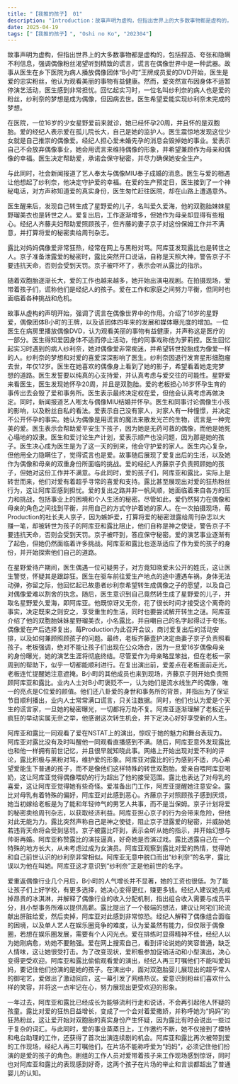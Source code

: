 ```yaml
---
title: "【我推的孩子】 01"
description: "Introduction：故事声明为虚构，但指出世界上的大多数事物都是虚构的，包括捏造、夸张和隐瞒不利信息。强调偶像粉丝渴望听到精致的谎言，谎言在偶像世界中是一种武器。Idol_Ai，Ai's_Introduction：介绍偶像团体「B小町」的王牌，16岁的究极美少女爱，以及她们四年来的发展和逐渐增加的媒体曝光。Idol_Ai，Doctor's_Obession：医生在病房播放偶像DVD，认为看美丽的东西对身体好，并声称这是医疗的一环。Idol_Ai，Ai's_Hiatus：医生得知爱因身体不适而停止活动，他的同事称他为萝莉控。Idol_Ai，Sarina's_Influence：医生回忆起实习时遇到的病人纱利奈，她对偶像爱非常痴迷，并希望转世投胎成为像爱一样的人。纱利奈的梦想和对爱的喜爱深深影响了医生。Idol_Ai，Sarina's_Death：纱利奈因退行发育星形细胞瘤去世，年仅12岁。医生在她喜欢的偶像身上看到了她的影子，希望看着她走完梦想的道路。Idol_Ai，Doctor's_Vow：医生发誓要以纯真的心支持爱，并认真考虑与爱交往的可能性。Idol_Ai，Ai's_Pregnancy：星野爱来看医生，医生发现她怀孕20周，并且是双胞胎。Idol_Ai，Manager's_Concern：爱的老板担心16岁怀孕生育的事传出去会毁了爱和事务所。Idol_Ai，Doctor's_Decision：医生表示最终决定权在爱，但会好好考虑再做决定。同时，新闻报道艺人嘭太与偶像MIU结婚&怀孕。Idol_Ai，Fans_Reaction：医生和同事讨论偶像生小孩的影响，以及粉丝的自私看法。Idol_Ai，Ai's_Reasoning：爱表示自己没有家人，对家人有一种憧憬，并决定不公开怀孕的事实。她认为偶像是用谎言的魔法来散发光芒的生物，谎言是一种完美的爱。Idol_Ai，Doctor's_Support：医生表示会帮助爱平安生下孩子，因为她是无药可救的偶像，而他是她死心塌地的奴隶。Idol_Ai，Delivery_Plan：医生和爱讨论生产计划，爱表示顺产也没问题，因为那是她的孩子。Idol_Ai，Doctor's_Resolve：医生决心成为医生是为了这一天的到来，他会守护爱的家人。Idol_Ai，Doctor's_Lie：医生内心复杂，但他用全力隐瞒住了，觉得谎言也是爱。Unexpected_Encounter，Suspicious_Man：医生被一个陌生男子询问是否是星野爱的主治医师，男子知道爱没有公开的姓氏，医生怀疑他是跟踪狂。Unexpected_Encounter，Doctor's_Death：医生在赶往爱生产地点的路上遭遇意外，身体无法动弹，回忆起纱利奈和对爱的承诺。Unexpected_Encounter，Reincarnation：医生回忆起纱利奈希望转生成偶像的孩子，以及自己对爱的执念。他意识到自己已经转生成了星野爱的儿子，并花了很长时间才接受这个事实。Unexpected_Encounter，Aqua's_New_Life：医生转生成为爱的儿子星野爱久爱海（阿库亚），他决定享受小宝宝的生活，并解开转生之谜。Unexpected_Encounter，Ruby's_Introduction：阿库亚介绍了他的双胞胎妹妹星野瑠美衣（露比），并吐槽自己的名字太不得了。Unexpected_Encounter，Ai's_Comeback：偶像爱复出，莓Production开会讨论今后的活动计划，包括爱复出和照顾小孩的问题。老板齐藤壹护的妻子京子负责照顾小孩。Unexpected_Encounter，Manager's_Rules：老板强调不能带小孩去现场，因为爱是16岁的偶像又是两个孩子的母亲，走漏风声会毁了她的偶像生涯。Unexpected_Encounter，Ai's_Incompetence：爱作为母亲有些笨拙，但老板一家照顾周到，或许能顺利进行下去。Unexpected_Encounter，Ai's_Performance：爱在复出演出前差点在老板面前露出胸，老板提醒她在外头要遮好。Unexpected_Encounter，B_Komachi's_Arrival：B小町入场，齐藤京子开始照顾阿库亚和露比。Unexpected_Encounter，Industry_Insiders：业内人士评价B小町，认为她们是量产型偶像，能夸的地方只有C位的颜值。他们还讨论爱的身世和事务所背景。Unexpected_Encounter，Industry_Lies：业内人士为了不让节目出问题，会满嘴谎话，只关注数字。Unexpected_Encounter，Ai's_Talent：业内人士认为爱是撒谎的高手，她的事情暴露可能会毁了一切。Unexpected_Encounter，Doctor's_Acceptance：阿库亚明白老板的疯狂是别无选择，他感谢这次转生，并决心好好享受这次机会。Neoteric_Station，Ai's_Performance_on_NSTAT：NSTAT开播，阿库亚和露比观看爱的表演，赞叹她的可爱和表现力。阿库亚因露比没有叫醒他一起观看直播而生气。Neoteric_Station，Ruby's_Secret：阿库亚发现露比也和他一样是某个人的转世，并且很早就发现了这件事。Neoteric_Station，Online_Haters：网上出现对爱的负面评论，露比与黑子进行激烈的对骂，维护爱。Neoteric_Station，Aqua's_Disgust：阿库亚对露比的行为感到恶心，并希望爱生下普通的小孩，而不是奇怪的双胞胎。Neoteric_Station，Ai's_Love：爱喂阿库亚喝奶，阿库亚觉得让偶像喂奶超过了他的底线。Neoteric_Station，Ruby's_Preference：露比也喜欢喝奶，阿库亚觉得她很奇怪。Neoteric_Station，Ai's_Work：爱出门工作，阿库亚提醒她注意安全。Neoteric_Station，Ruby's_Fetish：露比对喝母乳有特殊的偏好，阿库亚觉得她很恶心。Neoteric_Station，Kyoko's_Frustration：齐藤京子对照顾孩子感到厌烦，她嫁给老板是为了和美少年一起工作，而不是当保姆。Neoteric_Station，Kyoko's_Plan：齐藤京子打算把爱的消息卖给周刊杂志，大捞一笔。Neoteric_Station，Aqua's_Concern：阿库亚担心齐藤京子的行为会很危险，但他无能为力。Neoteric_Station，Ruby's_Intervention：露比声称自己是神之使徒，阻止齐藤京子泄露爱的秘密。她威胁齐藤京子，如果违抗天命将会受到天罚。Neoteric_Station，Kyoko's_Compliance：齐藤京子被露比吓到，表示会照做，并幻想和帅哥再婚。Neoteric_Station，Ruby's_Acting：阿库亚称赞露比的表演逼真，并询问她是否有演过戏。Neoteric_Station，Ruby's_Past：露比表示自己是在很特别的地方长大的，没有考虑过将来当女演员。Neoteric_Station，Aqua's_Observation：阿库亚观察到露比对爱的热情，觉得她和纱利奈很像。Neoteric_Station，Sarina's_Name：阿库亚无意中叫出了纱利奈的名字，露比以为他在叫她。Neoteric_Station，Aqua's_Realization：阿库亚意识到纱利奈是自己前世的名字。Ai's_Struggles，Ai's_Low_Salary：爱当回偶像后的几个月，B小町的人气增长不明显，爱的工资也很低。Ai's_Struggles，Ai's_Motivation：爱表示为了送孩子们去好学校，给他们更多的选择，她必须变得更红，赚更多的钱。Ai's_Struggles，Manager's_Advice：老板提醒爱先把昂贵的冰激凌戒了，并解释了偶像行业的收入分配情况。Ai's_Struggles，Ruby's_Extreme_Ideas：露比提出让所有阿宅轮流把肝脏献给爱，再拿去卖了，阿库亚觉得她的想法很可怕。Ai's_Struggles，Manager's_Explanation：经纪人解释了偶像组合的困境，以及单体艺人竞争的困难。Ai's_Struggles，Ai's_Lack_of_Individuality：经纪人认为爱有能力，但仅限于偶像圈子，想在娱乐圈打拼需要有个人的闪光点。Ai's_Struggles，Ai's_Exhaustion：爱在排练时显得没什么精神，经纪人以为她大病初愈，别太勉强自己了。Ai's_Struggles，Online_Criticism：爱搜索自己，看到网上评论说她笑起来的样子普普通通，没什么人情味。Ai's_Struggles，Ai's_Determination：爱参加促销活动和小型演出，她决心改变自己，变得更受欢迎。Ai's_Struggles，Twins_at_Ai's_Show：阿库亚和露比观看爱的演出，经纪人提醒他们不能叫爱妈妈，要记住自己的角色是他的孩子。Ai's_Struggles，Ai's_Performance_Analysis：爱在演出中面对双胞胎婴儿的超神御宅艺，做出了激动回应，引发了网络热议。Ai's_Struggles，Ai's_New_Smile：爱意识到粉丝喜欢什么样的笑容，并记住了这一点。Time_Skip，Twins_Growth：一年后，阿库亚和露比已经成长到走路说话都不会受人怀疑的程度。Time_Skip，Ruby's_Obsession：露比长成了一个把偶像叫做妈妈来撒娇的可怕粉丝。Time_Skip，Ai's_Suspicion：爱听到露比说出复杂的词语，开始怀疑他们。Time_Skip，Ai's_Success：爱的工作逐渐增加，包括模特、电台助理和首次出演的连续剧。Time_Skip，Twins_on_Set：阿库亚和露比再次被带到爱的工作现场，经纪人提醒他们不能叫爱妈妈，要记住自己的角色是他的孩子。Time_Skip，Director's_Observation：剧组人员对爱带着孩子来现场感到惊讶，并对阿库亚和露比的表现感到好奇。"
date: 2025-04-19
tags: ["【我推的孩子】", "Oshi no Ko", "202304"]
---
```


故事声明为虚构，但指出世界上的大多数事物都是虚构的，包括捏造、夸张和隐瞒不利信息，强调偶像粉丝渴望听到精致的谎言，谎言在偶像世界中是一种武器。故事从医生在乡下医院为病人播放偶像团体“B小町”王牌成员爱的DVD开始，医生是爱的忠实粉丝，他认为观看美丽的事物有益健康。然而，爱突然宣布因身体不适暂停演艺活动，医生感到非常担忧。回忆起实习时，一位名叫纱利奈的病人也是爱的粉丝，纱利奈的梦想是成为偶像，但因病去世。医生希望爱能实现纱利奈未完成的梦想。

在医院，一位16岁的少女星野爱前来就诊，她已经怀孕20周，并且怀的是双胞胎。爱的经纪人表示爱在孤儿院长大，自己是她的监护人。医生震惊地发现这位少女就是自己推崇的偶像爱。经纪人担心爱未婚先孕的消息会毁掉她的事业。爱表示自己不会放弃偶像事业，她会用谎言来维持偶像的形象，并希望兼顾作为母亲和偶像的幸福。医生决定帮助爱，承诺会保守秘密，并尽力确保她安全生产。

与此同时，社会新闻报道了艺人奉太与偶像MIU奉子成婚的消息。医生与爱的相遇让他想起了纱利奈，他决定守护爱的幸福。在爱的生产预定日，医生接到了一个神秘电话，对方声称知道爱的真实身份，医生匆忙赶往医院，却在山路上遭遇意外。

医生醒来后，发现自己转生成了星野爱的儿子，名叫爱久爱海，他的双胞胎妹妹星野瑠美衣也是转世之人。爱复出后，工作逐渐增多，但她作为母亲却显得有些粗心。经纪人齐藤夫妇帮助爱照顾孩子，但齐藤的妻子京子对这份保姆工作并不满意，并打算将爱的秘密卖给周刊杂志。

露比对妈妈偶像爱非常狂热，经常在网上与黑粉对骂。阿库亚发现露比也是转世之人。京子准备泄露爱的秘密时，露比突然开口说话，自称是天照大神，警告京子不要违抗天命，否则会受到天罚。京子被吓坏了，表示会听从露比的指示。

随着双胞胎逐渐长大，爱的工作也越来越多，她开始出演电视剧。在拍摄现场，爱带着孩子们，谎称他们是经纪人的孩子。爱在工作和家庭之间努力平衡，但同时也面临着各种挑战和危机。

故事从虚构的声明开始，强调了谎言在偶像世界中的作用。介绍了16岁的星野爱，偶像团体B小町的王牌，以及该团体四年来的发展和媒体曝光度的增加。一位医生在病房里播放偶像DVD，认为观看美丽的事物有益健康，并声称这是医疗的一部分。医生得知爱因身体不适而停止活动，他的同事戏称他为萝莉控。医生回忆起实习时遇到的病人纱利奈，她对偶像爱非常痴迷，并希望转世投胎成为像爱一样的人。纱利奈的梦想和对爱的喜爱深深影响了医生。纱利奈因退行发育星形细胞瘤去世，年仅12岁。医生在她喜欢的偶像身上看到了她的影子，希望看着她走完梦想的道路。医生发誓要以纯真的心支持爱，并认真考虑与爱交往的可能性。星野爱来看医生，医生发现她怀孕20周，并且是双胞胎。爱的老板担心16岁怀孕生育的事传出去会毁了爱和事务所。医生表示最终决定权在爱，但他会认真考虑再做决定。同时，新闻报道艺人嘭太与偶像MIU结婚并怀孕。医生和同事讨论偶像生小孩的影响，以及粉丝自私的看法。爱表示自己没有家人，对家人有一种憧憬，并决定不公开怀孕的事实。她认为偶像是用谎言的魔法来散发光芒的生物，谎言是一种完美的爱。医生表示会帮助爱平安生下孩子，因为她是无药可救的偶像，而他是她死心塌地的奴隶。医生和爱讨论生产计划，爱表示顺产也没问题，因为那是她的孩子。医生决心成为医生是为了这一天的到来，他会守护爱的家人。医生内心复杂，但他用全力隐瞒住了，觉得谎言也是爱。故事随后展现了爱复出后的生活，以及她作为偶像和母亲的双重身份所面临的挑战。爱的经纪人齐藤京子负责照顾她的孩子，但她对这份工作并不满意。与此同时，爱的孩子们，阿库亚和露比，实际上是转世而来，他们对爱有着超乎寻常的喜爱和支持。露比甚至展现出对爱的狂热粉丝行为，这让阿库亚感到担忧。爱的复出之路并非一帆风顺，她面临着来自各方的压力和挑战，包括事业上的困境和个人生活的秘密。尽管如此，爱仍然努力在偶像和母亲的角色之间找到平衡，并用自己的方式守护着她的家人。在一次拍摄现场，莓Production的社长夫人京子，因为嫉妒爱，打算将爱的秘密泄露给周刊杂志以大赚一笔，却被转世为孩子的阿库亚和露比阻止，他们自称是神之使徒，警告京子不要违抗天命，否则会受到天罚。京子被吓到，答应保守秘密。爱的演艺事业逐渐有了起色，但她仍然面临着许多挑战。阿库亚和露比也逐渐适应了作为爱的孩子的身份，并开始探索他们自己的道路。

在星野爱待产期间，医生偶遇一位可疑男子，对方竟知晓爱未公开的姓氏，这让医生警觉，怀疑其是跟踪狂。医生在驱车前往爱生产地点的途中遭遇车祸，身体无法动弹，弥留之际，他回忆起已故患者纱利奈希望转生成偶像之子的愿望，以及自己对偶像爱难以割舍的执念。随后，医生意识到自己竟然转生成了星野爱的儿子，并取名星野爱久爱海，即阿库亚。他既惊讶又无奈，花了很长时间才接受这个离奇的事实，决定既来之则安之，享受重生的生活，同时也要尝试解开转生之谜。阿库亚介绍了他的双胞胎妹妹星野瑠美衣，小名露比，并自嘲自己的名字起得过于夸张。偶像爱在产后选择复出，莓Production为此召开会议，商讨爱复出后的活动安排，以及如何兼顾照顾孩子的问题。最终，老板齐藤壹护决定由妻子京子负责照看孩子。老板强调，绝对不能让孩子们出现在公众场合，因为一旦爱16岁偶像母亲的身份曝光，她的演艺生涯将彻底终结。尽管爱作为母亲略显笨拙，但在老板一家周到的帮助下，似乎一切都能顺利进行。在复出演出前，爱差点在老板面前走光，老板连忙提醒她注意遮掩。B小町的其他成员也来到现场，齐藤京子则开始负责照顾阿库亚和露比。业内人士对B小町褒贬不一，认为她们是流水线生产的偶像，唯一的亮点是C位爱的颜值。他们还八卦爱的身世和事务所的背景，并指出为了保证节目顺利播出，业内人士常常满口谎言，只关注数据。同时，他们也认为爱是个天生的谎言家，一旦她的秘密曝光，一切都将万劫不复。阿库亚逐渐理解了老板近乎疯狂的举动实属无奈之举，他感谢这次转生机会，并下定决心好好享受新的人生。

阿库亚和露比一同观看了爱在NSTAT上的演出，惊叹于她的魅力和舞台表现力。阿库亚对露比没有及时叫醒他一同观看直播感到不满。随后，阿库亚意外发现露比也和他一样拥有前世记忆，并且很早就知晓此事。网络上开始出现对爱不利的评论，露比积极与黑粉对骂，维护爱的形象。阿库亚对露比的行为感到不适，内心希望爱能生下普通的孩子，而不是像他们这样特殊的转世双胞胎。爱亲自喂阿库亚喝奶，这让阿库亚觉得偶像喂奶的行为超出了他的接受范围。露比也表达了对母乳的喜爱，这让阿库亚觉得她有些奇怪。爱准备出门工作，阿库亚提醒她注意安全。露比对母乳有着特殊的偏好，阿库亚对此感到恶心。齐藤京子对照顾孩子感到厌烦，她当初嫁给老板是为了能和年轻帅气的男艺人共事，而不是当保姆。京子计划将爱的秘密卖给周刊杂志，以获取经济利益。阿库亚担心京子的行为会带来危险，但他对此无能为力。露比突然声称自己是神之使徒，阻止京子泄露爱的秘密，并威胁她若违背天命将会受到惩罚。京子被露比吓到，表示会听从她的指示，并开始幻想与帅哥再婚。阿库亚称赞露比的演技逼真，好奇她是否演过戏。露比透露自己在一个特殊的地方长大，从未考虑过成为女演员。阿库亚观察到露比对爱的热情，觉得她和自己前世认识的纱利奈非常相似。阿库亚无意中脱口而出“纱利奈”的名字，露比误以为他在叫她。阿库亚这才意识到“纱利奈”正是他前世的名字。

爱重返偶像行业几个月后，B小町的人气增长并不显著，她的工资也很低。为了能让孩子们上好学校，有更多选择，她决心变得更红，赚更多钱。经纪人建议她先戒掉昂贵的冰淇淋，并解释了偶像行业的收入分配机制，指出组合收入需要与成员平分，且小型事务所难以提供高薪。露比提出了一个极端的想法，建议让阿宅们轮流献出肝脏给爱，然后卖掉，阿库亚对此感到非常惊恐。经纪人解释了偶像组合面临的困境，以及单人艺人在娱乐圈竞争的难度，认为爱虽然有能力，但仅限于偶像圈，若想在娱乐圈发展，需要有个人闪光点。爱在排练时显得精神不佳，经纪人以为她刚病愈，劝她不要勉强。爱在网上搜索自己，看到评论说她的笑容普通，缺乏人情味，这让她很受打击。为了改变现状，爱积极参加促销活动和小型演出，决心变得更受欢迎。阿库亚和露比偷偷观看爱的演出，经纪人再三叮嘱他们不能叫爱妈妈，要记住他们扮演的是她的孩子。在演出中，面对双胞胎婴儿展现出的超乎常人的御宅艺，爱做出了激动回应，这一幕引发了网络热议。爱意识到粉丝们喜欢什么样的笑容，并将这一点牢记在心，努力展现出更受欢迎的形象。

一年过去，阿库亚和露比已经成长为能够流利行走和说话，不会再引起他人怀疑的孩童。露比对爱的狂热日益增长，变成了一个会对着爱撒娇，并称呼她为“妈妈”的狂热粉丝，这让爱开始对双胞胎的真实身份产生怀疑，因为露比有时会说出一些过于复杂的词汇。与此同时，爱的事业蒸蒸日上，工作邀约不断，她不仅接到了模特和电台助理的工作，还获得了首次出演连续剧的机会。阿库亚和露比再次被带到爱的工作现场，经纪人再三叮嘱他们，在片场不能称呼爱为“妈妈”，必须记住他们扮演的是爱的孩子的角色。剧组的工作人员对爱带着孩子来工作现场感到惊讶，同时也对阿库亚和露比的表现感到好奇，这两个孩子在片场的举止和言谈都超出了普通婴儿的认知。